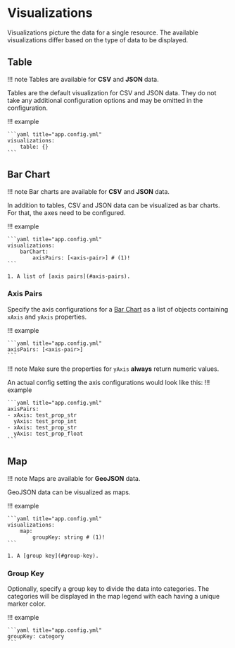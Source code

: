 # Visualizations

Visualizations picture the data for a single resource. The available visualizations differ based on the type of data to be displayed.

## Table

!!! note
    Tables are available for **CSV** and **JSON** data.

Tables are the default visualization for CSV and JSON data. They do not take any additional configuration options and may be omitted in the configuration.

!!! example

    ```yaml title="app.config.yml"
    visualizations:
        table: {}
    ```

## Bar Chart

!!! note
    Bar charts are available for **CSV** and **JSON** data.

In addition to tables, CSV and JSON data can be visualized as bar charts. For that, the axes need to be configured.

!!! example

    ```yaml title="app.config.yml"
    visualizations:
        barChart:
            axisPairs: [<axis-pair>] # (1)!
    ```

    1. A list of [axis pairs](#axis-pairs).

### Axis Pairs

Specify the axis configurations for a [Bar Chart](/features/visualizations#bar-chart) as a list of objects containing `xAxis` and `yAxis` properties.

!!! example

    ```yaml title="app.config.yml"
    axisPairs: [<axis-pair>]
    ```

!!! note
    Make sure the properties for `yAxis` **always** return numeric values.

An actual config setting the axis configurations would look like this:
!!! example

    ```yaml title="app.config.yml"
    axisPairs:
    - xAxis: test_prop_str
      yAxis: test_prop_int
    - xAxis: test_prop_str
      yAxis: test_prop_float
    ```

## Map

!!! note
    Maps are available for **GeoJSON** data.

GeoJSON data can be visualized as maps.

!!! example

    ```yaml title="app.config.yml"
    visualizations:
        map:
            groupKey: string # (1)!
    ```

    1. A [group key](#group-key).

### Group Key

Optionally, specify a group key to divide the data into categories.
The categories will be displayed in the map legend with each having a unique marker color.

!!! example

    ```yaml title="app.config.yml"
    groupKey: category
    ```
